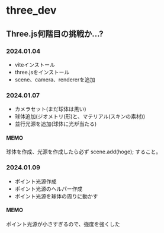 # three_dev
## Three.js何階目の挑戦か...?

### 2024.01.04
- viteインストール
- three.jsをインストール
- scene、camera、rendererを追加

### 2024.01.07
- カメラセット(まだ球体は黒い)
- 球体追加(ジオメトリ(形)と、マテリアル(スキンの素材))
- 並行光源を追加(球体に光が当たる)

#### MEMO
球体を作成、光源を作成したら必ず
scene.add(hoge);
すること。


### 2024.01.09
- ポイント光源作成
- ポイント光源のヘルパー作成
- ポイント光源を球体の周りに動かす

#### MEMO
ポイント光源が小さすぎるので、強度を強くした